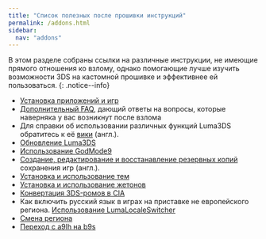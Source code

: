 ```yaml
---
title: "Список полезных после прошивки инструкций"
permalink: /addons.html
sidebar:
  nav: "addons"
---
```


В этом разделе собраны ссылки на различные инструкции, не имеющие прямого отношения ко взлому, однако помогающие лучше изучить возможности 3DS на кастомной прошивке и эффективнее ей пользоваться.
{: .notice--info}

+ [Установка приложений и игр](games)
+ [Дополнительный FAQ](faq-3ds), дающий ответы на вопросы, которые наверняка у вас возникнут после взлома
+ Для справки об использовании различных функций Luma3DS обратитесь к её [вики](https://github.com/AuroraWright/Luma3DS/wiki/Options-and-usage) (англ.).       
+ [Обновление Luma3DS](update-luma3ds)
+ [Использование GodMode9](godmode9-usage)
+ [Создание, редактирование и восстанавление резервных копий](https://gbatemp.net/threads/release-jks-savemanager-Homebrew-cia-save-manager.413143/) сохранения игр (англ.).     
+ [Установка и использование тем](themes)
+ [Установка и использование жетонов](badges)   
+ [Конвертация 3DS-ромов в CIA](godmode9-usage#convert_3ds)   
+ Как включить русский язык в играх на приставке не европейского региона. [Использование LumaLocaleSwitcher](lumalocaleswitcher)
+ [Смена региона](region-changing)
+ [Переход с a9lh на b9s](updating-to-boot9strap)

<div id="vk_comments"></div>
<script type="text/javascript">
VK.Widgets.Comments("vk_comments", {limit: 10, attach: "*"});
</script>